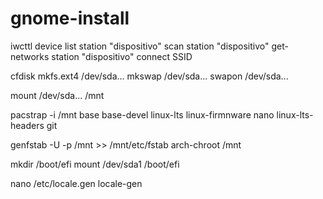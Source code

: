 # gnome-install

iwcttl
device list
station "dispositivo" scan
station "dispositivo" get-networks
station "dispositivo" connect SSID

  cfdisk
  mkfs.ext4 /dev/sda...
  mkswap /dev/sda...
  swapon /dev/sda...

  mount /dev/sda... /mnt

pacstrap -i /mnt base base-devel linux-lts linux-firmnware nano linux-lts-headers git

genfstab -U -p /mnt >> /mnt/etc/fstab
arch-chroot /mnt

mkdir /boot/efi
mount /dev/sda1 /boot/efi

nano /etc/locale.gen
  locale-gen

